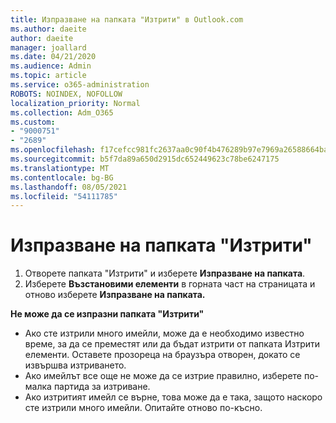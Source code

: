 ```yaml
---
title: Изпразване на папката "Изтрити" в Outlook.com
ms.author: daeite
author: daeite
manager: joallard
ms.date: 04/21/2020
ms.audience: Admin
ms.topic: article
ms.service: o365-administration
ROBOTS: NOINDEX, NOFOLLOW
localization_priority: Normal
ms.collection: Adm_O365
ms.custom:
- "9000751"
- "2689"
ms.openlocfilehash: f17cefcc981fc2637aa0c90f4b476289b97e7969a26588664baf67485daf5d5b
ms.sourcegitcommit: b5f7da89a650d2915dc652449623c78be6247175
ms.translationtype: MT
ms.contentlocale: bg-BG
ms.lasthandoff: 08/05/2021
ms.locfileid: "54111785"
---
```

# <a name="empty-the-deleted-items-folder"></a>Изпразване на папката "Изтрити"

1. Отворете папката "Изтрити" и изберете **Изпразване на папката**.
2. Изберете **Възстановими елементи** в горната част на страницата и отново изберете **Изпразване на папката.**

**Не може да се изпразни папката "Изтрити"**

- Ако сте изтрили много имейли, може да е необходимо известно време, за да се преместят или да бъдат изтрити от папката Изтрити елементи. Оставете прозореца на браузъра отворен, докато се извършва изтриването.
- Ако имейлът все още не може да се изтрие правилно, изберете по-малка партида за изтриване.
- Ако изтритият имейл се върне, това може да е така, защото наскоро сте изтрили много имейли. Опитайте отново по-късно.